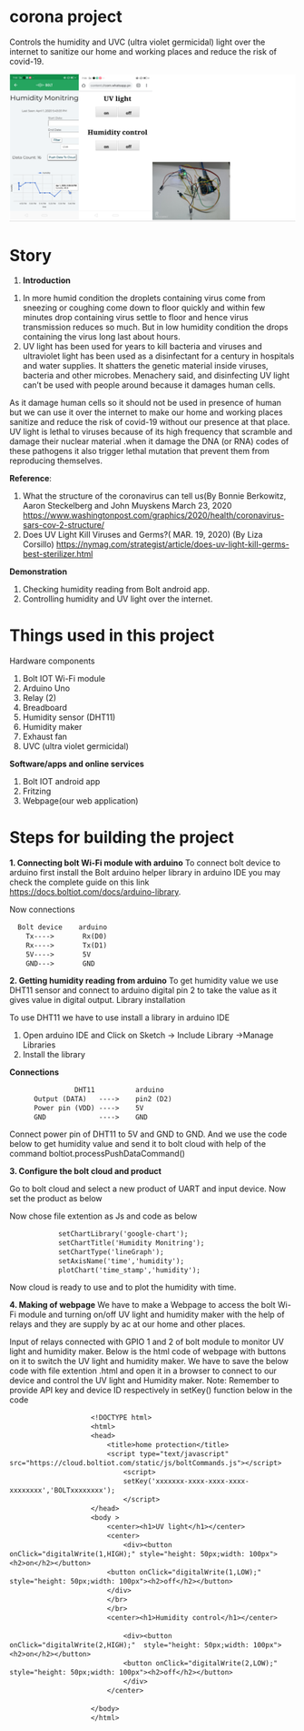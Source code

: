# corona project
Controls the humidity and UVC (ultra violet germicidal)  light over the internet to sanitize our home and working  places and reduce the risk of covid-19.


![calciHtmlLogo](photos/1.PNG)

# Story
1. **Introduction** 
1) In more humid condition the droplets containing virus come from sneezing or coughing come down to floor quickly and within few minutes drop containing virus settle to floor and hence virus transmission reduces so much.
But in low humidity condition the drops containing the virus long last about hours.
 2) UV light has been used for years to kill bacteria and viruses and ultraviolet light has been used as a disinfectant for a century in hospitals and water supplies. It shatters the genetic material inside viruses, bacteria and other microbes. Menachery said, and disinfecting UV light can’t be used with people around because it damages human cells.

As it damage human cells so it should not be used in presence of human but we can use it over the internet to make our home and working places sanitize and reduce the risk of covid-19 without our presence at that place.
UV light is lethal to viruses because of its high frequency that scramble and damage their nuclear material .when it damage the DNA (or RNA) codes of these pathogens it also trigger lethal mutation that prevent them from reproducing themselves.



**Reference**:
1. What the structure of the coronavirus can tell us(By Bonnie Berkowitz, Aaron Steckelberg and John Muyskens March 23, 2020
https://www.washingtonpost.com/graphics/2020/health/coronavirus-sars-cov-2-structure/
2. Does UV Light Kill Viruses and Germs?( MAR. 19, 2020)
(By Liza Corsillo) https://nymag.com/strategist/article/does-uv-light-kill-germs-best-sterilizer.html


**Demonstration** 
1.	Checking humidity reading from Bolt android app.               
2.	Controlling humidity and UV light over the internet.



# Things used in this project
Hardware components
1. Bolt IOT Wi-Fi module
2. Arduino Uno
3. Relay (2)
4. Breadboard
5. Humidity sensor (DHT11)
6. Humidity maker
7. Exhaust fan
8.  UVC (ultra violet germicidal)


**Software/apps and online services**
1. Bolt IOT android app
2. Fritzing 
3. Webpage(our web application)





# Steps for building the project
**1.	Connecting bolt Wi-Fi module with arduino**
To connect bolt device to arduino first install the Bolt arduino helper library in arduino IDE you may check the complete guide on this link https://docs.boltiot.com/docs/arduino-library.

Now connections 

      Bolt device    arduino
        Tx---->       Rx(D0)
        Rx---->       Tx(D1)
        5V---->       5V
        GND--->       GND

**2.	Getting humidity reading from arduino**
To get humidity value we use DHT11 sensor and connect to arduino digital pin 2 to take the value as it gives value in digital output.
Library installation

To use DHT11 we have to use install a library in arduino IDE 
1.	 Open arduino IDE and Click on 
Sketch -> Include Library ->Manage Libraries
2.	 Install the library 


**Connections**

                    DHT11          arduino
          Output (DATA)   ---->    pin2 (D2)
          Power pin (VDD) ---->    5V 
          GND             ---->    GND

Connect power pin of DHT11 to 5V and GND to GND.
And we use the code below to get humidity value and send it to bolt cloud with help of the command boltiot.processPushDataCommand()


**3.	Configure the bolt cloud and product**

Go to bolt cloud and select a new product of UART and input device.
Now set the product as below

Now chose file extention as Js and code as below

                setChartLibrary('google-chart');
                setChartTitle('Humidity Monitring');
                setChartType('lineGraph');
                setAxisName('time','humidity');
                plotChart('time_stamp','humidity');
Now cloud is ready to use and to plot the humidity with time.

**4.  Making of webpage**
We have to make a Webpage to access the bolt Wi-Fi module and turning on/off UV light and humidity maker with the help of relays and they are supply by ac at our home and other places.



Input of relays connected with GPIO 1 and 2 of bolt module to monitor UV light and humidity maker.
Below is the html code of webpage with buttons on it to switch the UV light and humidity maker.
We have to save the below code with file extention .html and open it in a browser to connect to our device and control the UV light and Humidity maker.
Note: Remember to provide API key and device ID respectively in setKey() function below in the code


                        <!DOCTYPE html>
                        <html>
                        <head>
                            <title>home protection</title>
                            <script type="text/javascript" src="https://cloud.boltiot.com/static/js/boltCommands.js"></script>
                                <script>
                                setKey('xxxxxxx-xxxx-xxxx-xxxx-xxxxxxxx','BOLTxxxxxxxx');
                                </script>
                        </head>
                        <body >
                        	<center><h1>UV light</h1></center>
                            <center>
                            	<div><button onClick="digitalWrite(1,HIGH);" style="height: 50px;width: 100px"><h2>on</h2></button>
                            <button onClick="digitalWrite(1,LOW);" style="height: 50px;width: 100px"><h2>off</h2></button>
                            </div>
                            </br>
                            </br>
                            <center><h1>Humidity control</h1></center>
                        
                                <div><button  onClick="digitalWrite(2,HIGH);"  style="height: 50px;width: 100px"><h2>on</h2></button>
                                <button onClick="digitalWrite(2,LOW);" style="height: 50px;width: 100px"><h2>off</h2></button>
                                </div>
                            </center>
                        
                        </body>
                        </html>


